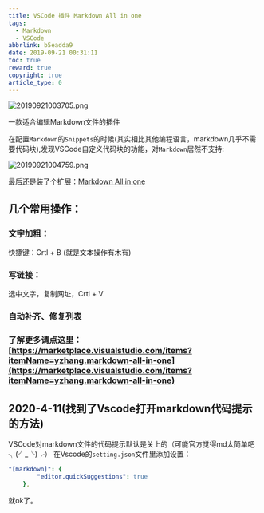 ```yaml
---
title: VSCode 插件 Markdown All in one
tags:
  - Markdown
  - VSCode
abbrlink: b5eadda9
date: 2019-09-21 00:31:11
toc: true
reward: true
copyright: true
article_type: 0
---
```


![20190921003705.png](https://cdn.anyway1314.cn/image20190921003705.png-title)

一款适合编辑Markdown文件的插件
<!-- more -->

在配置`Markdown`的`Snippets`的时候(其实相比其他编程语言，markdown几乎不需要代码块),发现VSCode自定义代码块的功能，对`Markdown`居然不支持:

![20190921004759.png](https://cdn.anyway1314.cn/image20190921004759.png)

最后还是装了个扩展：[Markdown All in one](https://marketplace.visualstudio.com/items?itemName=yzhang.markdown-all-in-one)

## 几个常用操作：
### **文字加粗**：
快捷键：Crtl + B (就是文本操作有木有)

### **写链接**：
选中文字，复制网址，Crtl + V

### **自动补齐、修复列表**

### **了解更多请点这里：**[https://marketplace.visualstudio.com/items?itemName=yzhang.markdown-all-in-one](https://marketplace.visualstudio.com/items?itemName=yzhang.markdown-all-in-one)

## 2020-4-11(找到了Vscode打开markdown代码提示的方法)
VSCode对markdown文件的代码提示默认是关上的（可能官方觉得md太简单吧╮(╯_╰)╭） 
在Vscode的`setting.json`文件里添加设置：
``` yml
"[markdown]": {
        "editor.quickSuggestions": true
    },
```
就ok了。